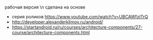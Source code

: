 рабочая версия \n
сделана на основе

- серия роликов https://www.youtube.com/watch?v=UBCAWfztTrQ
- http://developer.alexanderklimov.ru/android/
- https://startandroid.ru/ru/courses/architecture-components/27-course/architecture-components.html
